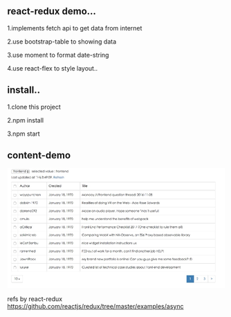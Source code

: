 ## react-redux demo...

1.implements fetch api to get data from internet

2.use bootstrap-table to showing data

3.use moment to format date-string

4.use react-flex to style layout..

## install..

1.clone this project 

2.npm install

3.npm start

## content-demo

![alt tag](https://github.com/lastingyeh/async-lab/blob/master/async-lab.jpeg)

refs by react-redux https://github.com/reactjs/redux/tree/master/examples/async
